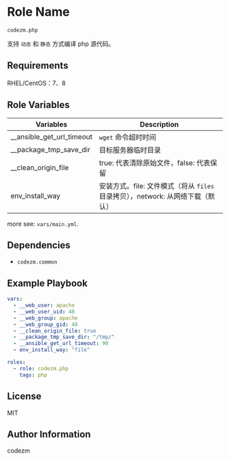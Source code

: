 Role Name
=========

`codezm.php`

支持 `动态` 和 `静态` 方式编译 php 源代码。

Requirements
------------

RHEL/CentOS：7、8

Role Variables
--------------

| Variables                 |  Description                                                                  |
| ------------------------- | ----------------------------------------------------------------------------- |
| __ansible_get_url_timeout | `wget` 命令超时时间                                                           |
| __package_tmp_save_dir    | 目标服务器临时目录                                                            |
| __clean_origin_file       | true: 代表清除原始文件，false: 代表保留                                       |
| env_install_way           | 安装方式。file: 文件模式（将从 `files` 目录拷贝），network: 从网络下载（默认）|

more see: `vars/main.yml`.

Dependencies
------------

- `codezm.common`

Example Playbook
----------------

```yml
vars:
  - __web_user: apache
  - __web_user_uid: 48
  - __web_group: apache
  - __web_group_gid: 48
  - __clean_origin_file: true
  - __package_tmp_save_dir: "/tmp/"
  - __ansible_get_url_timeout: 90
  - env_install_way: "file"

roles:
  - role: codezm.php
    tags: php
```

License
-------

MIT

Author Information
------------------
codezm
